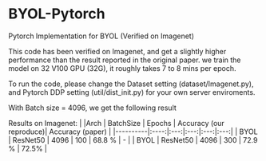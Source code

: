 # BYOL-Pytorch

Pytorch Implementation for BYOL (Verified on Imagenet)

This code has been verified on Imagenet, and get a slightly higher performance than the result reported in the original paper. we train the model on 32 V100 GPU (32G), it roughly takes 7 to 8 mins per epoch.

To run the code, please change the Dataset setting (dataset/Imagenet.py), and Pytorch DDP setting (util/dist_init.py) for your own server enviroments.

With Batch size = 4096, we get the following result

Results on Imagenet:
|          |Arch | BatchSize | Epochs | Accuracy (our reproduce)|  Accuracy (paper) |
|----------|:----:|:---:|:---:|:---:|:---:|
|  BYOL | ResNet50 | 4096 | 100  |  68.8 % | - |
|  BYOL | ResNet50 | 4096 | 300  |  72.9 % | 72.5% |
